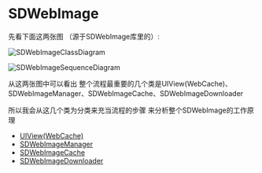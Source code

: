 # SDWebImage

先看下面这两张图 （源于SDWebImage库里的）:

![SDWebImageClassDiagram](/Users/guomanli/Downloads/SDWebImageClassDiagram.png)

![SDWebImageSequenceDiagram](/Users/guomanli/Downloads/SDWebImageSequenceDiagram.png)

从这两张图中可以看出 整个流程最重要的几个类是UIView(WebCache)、SDWebImageManager、SDWebImageCache、SDWebImageDownloader 

所以我会从这几个类为分类来充当流程的步骤 来分析整个SDWebImage的工作原理

* [UIView(WebCache)]()
* [SDWebImageManager]()
* [SDWebImageCache]()
* [SDWebImageDownloader]()